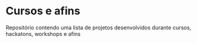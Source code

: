 # Cursos e afins
Repositório contendo uma lista de projetos desenvolvidos durante cursos, hackatons, workshops e afins
